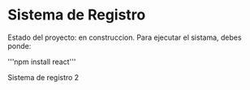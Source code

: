 <h1> Sistema de Registro</h1>

Estado del proyecto: en construccion.
Para ejecutar el sistama, debes ponde:

'''npm install react'''


Sistema de registro 2
